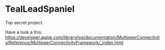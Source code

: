TealLeadSpaniel
===============

Top secret project.


Have a look a this: https://developer.apple.com/library/ios/documentation/MultipeerConnectivity/Reference/MultipeerConnectivityFramework/_index.html
